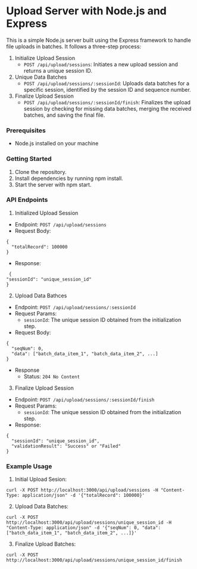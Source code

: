 # Upload Server with Node.js and Express

This is a simple Node.js server built using the Express framework to handle file uploads in batches. It follows a three-step process:

1. Initialize Upload Session
   - `POST /api/upload/sessions`: Initiates a new upload session and returns a unique session ID.
2. Unique Data Batches
   - `POST /api/upload/sessions/:sessionId`: Uploads data batches for a specific session, identified by the session ID and sequence number.
3. Finalize Upload Session
   - `POST /api/upload/sessions/:sessionId/finish`: Finalizes the upload session by checking for missing data batches, merging the received batches, and saving the final file.

### Prerequisites

- Node.js installed on your machine

### Getting Started

1. Clone the repository.
2. Install dependencies by running npm install.
3. Start the server with npm start.

### API Endpoints

1. Initialized Upload Session

- Endpoint: `POST /api/upload/sessions`
- Request Body:

```
{
  "totalRecord": 100000
}
```

- Response:

```
 {
"sessionId": "unique_session_id"
}
```

2. Upload Data Bathces

- Endpoint: `POST /api/upload/sessions/:sessionId`
- Request Params:
  - `sessionId`: The unique session ID obtained from the initialization step.
- Request Body:

```
{
  "seqNum": 0,
  "data": ["batch_data_item_1", "batch_data_item_2", ...]
}
```

- Response
  - Status: `204 No Content`

3. Finalize Upload Session

- Endpoint: `POST /api/upload/sessions/:sessionId/finish`
- Request Params:
  - `sessionId`: The unique session ID obtained from the initialization step.
- Response:

```
{
  "sessionId": "unique_session_id",
  "validationResult": "Success" or "Failed"
}
```

### Example Usage

1. Initial Upload Sesion:

```
curl -X POST http://localhost:3000/api/upload/sessions -H "Content-Type: application/json" -d '{"totalRecord": 100000}'
```

2. Upload Data Batches:

```
curl -X POST http://localhost:3000/api/upload/sessions/unique_session_id -H "Content-Type: application/json" -d '{"seqNum": 0, "data": ["batch_data_item_1", "batch_data_item_2", ...]}'
```

3. Finalize Upload Batches:

```
curl -X POST http://localhost:3000/api/upload/sessions/unique_session_id/finish
```
